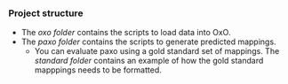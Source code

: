 
### Project structure

- The *oxo folder* contains the scripts to load data into OxO.
- The *paxo folder* contains the scripts to generate predicted mappings.
  - You can evaluate paxo using a gold standard set of mappings. The *standard folder* contains an example of how the gold standard mapppings needs to be formatted. 
